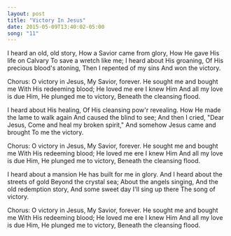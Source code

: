 ```yaml
---
layout: post
title: "Victory In Jesus"
date: 2015-05-09T13:40:02-05:00
song: "11"
---
```


I heard an old, old story,
How a Savior came from glory,
How He gave His life on Calvary
To save a wretch like me;
I heard about His groaning,
Of His precious blood's atoning,
Then I repented of my sins
And won the victory.

Chorus:
O victory in Jesus,
My Savior, forever.
He sought me and bought me
With His redeeming blood;
He loved me ere I knew Him
And all my love is due Him,
He plunged me to victory,
Beneath the cleansing flood.

I heard about His healing,
Of His cleansing pow'r revealing.
How He made the lame to walk again
And caused the blind to see;
And then I cried, "Dear Jesus,
Come and heal my broken spirit,"
And somehow Jesus came and brought
To me the victory.

Chorus:
O victory in Jesus,
My Savior, forever.
He sought me and bought me
With His redeeming blood;
He loved me ere I knew Him
And all my love is due Him,
He plunged me to victory,
Beneath the cleansing flood.


I heard about a mansion
He has built for me in glory.
And I heard about the streets of gold
Beyond the crystal sea;
About the angels singing,
And the old redemption story,
And some sweet day I'll sing up there
The song of victory.

Chorus:
O victory in Jesus,
My Savior, forever.
He sought me and bought me
With His redeeming blood;
He loved me ere I knew Him
And all my love is due Him,
He plunged me to victory,
Beneath the cleansing flood.
